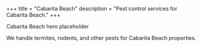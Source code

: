 +++
title = "Cabarita Beach"
description = "Pest control services for Cabarita Beach."
+++

<div class="hero">Cabarita Beach hero placeholder</div>

We handle termites, rodents, and other pests for Cabarita Beach properties.

<div class="placeholder-box"></div>
